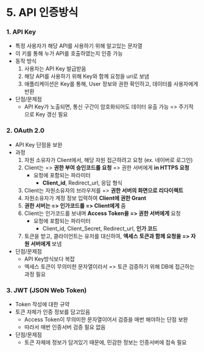 # 5.  API 인증방식



### 1. API Key

* 특정 사용자가 해당 API를 사용하기 위해 알고있는 문자열
* 이 키를 통해 누가 API를 호출하였는지 인증 가능
* 동작 방식
  1. 사용자는 API Key 발급받음
  2. 해당 API를 사용하기 위해 Key와 함께 요청을 uri로 보냄
  3. 애플리케이션은 Key를 통해, User 정보와 권한 확인하고, 데이터를 사용자에게 반환
* 단점/문제점
  * API Key가 노출되면, 통신 구간이 암호화되어도 데이터 유출 가능 => 주기적으로 Key 갱신 필요



### 2. OAuth 2.0

* API Key 단점을 보완
* 과정
  1. 자원 소유자가 Client에서, 해당 자원 접근하려고 요청 (ex. 네이버로 로그인)
  2. Client는 => **권한 부여 승인코드를 요청** => 권한 서버에게 **in HTTPS 요청**
     * 요청에 포함되는 파라미터
       * **Client_id**, Redirect_url, 응답 형식
  3. Client는 자원소유자의 브라우저를 => **권한 서버의 화면으로 리다이렉트**
  4. 자원소유자가 계정 정보 입력하여 **Client에 권한 Grant**
  5.  **권한 서버는 => 인가코드를 => Client에게** 줌
  6. Client는 인가코드를 보내며 **Access Token을 => 권한 서버에게** 요청
     * 요청에 포함되는 파라미터
       * Client_id, Client_Secret, Redirect_url, **인가 코드**
  8. 토큰을 받고, 클라이언트는 유저를 대신하여, **엑세스 토큰과 함께 요청을  => 자원 서버에게** 보냄
* 단점/문제점
  * API Key방식보다 복잡
  * 엑세스 토큰이 무의미한 문자열이라서 => 토큰 검증하기 위해 DB에 접근하는 과정 필요



### 3. JWT (JSON Web Token)

* Token 작성에 대한 규약
* 토큰 자체가 인증 정보를 담고있음
  * Access Token이 무의미한 문자열이어서 검증을 매번 해야하는 단점 보완
  * 따라서 매번 인증서버 검증 필요 없음
* 단점/문제점
  * 토큰 자체에 정보가 담겨있기 때문에, 민감한 정보는 인증서버에 접속 필요
